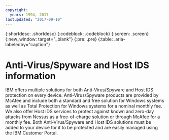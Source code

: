```yaml
---
copyright:
  years: 1994, 2017
lastupdated: "2017-09-10"
---
```


{:shortdesc: .shortdesc}
{:codeblock: .codeblock}
{:screen: .screen}
{:new_window: target="_blank"}
{:pre: .pre}
{:table: .aria-labeledby="caption"}

# Anti-Virus/Spyware and Host IDS information

IBM offers multiple solutions for both Anti-Virus/Spyware and Host IDS protection <!--- (http://www.softlayer.com/services/security /mcafeeAntiVirus) ---> on every device.  Anti-Virus/Spyware products are provided by McAfee and include both a standard and free solution for Windows systems as well as Total Protection for Windows systems for a nominal monthly fee.  We also offer Host IDS services to protect against known and zero-day attacks from Nessus as a free-of-charge solution or through McAfee for a monthly fee.  Both Anti-Virus/Spyware and Host IDS solutions must be added to your device for it to be protected and are easily managed using the IBM Customer Portal.  
